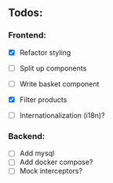 ## Todos:

### Frontend:
 - [x] Refactor styling
 - [ ] Split up components

 - [ ] Write basket component
 - [x] Filter products
 - [ ] Internationalization (i18n)?

### Backend:
- [ ] Add mysql
- [ ] Add docker compose?
- [ ] Mock interceptors?